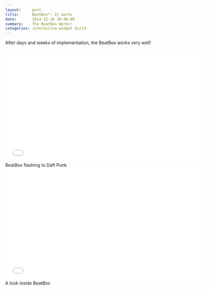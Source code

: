 ```yaml
---
layout:     post
title:      BeatBox™: It works
date:       2014-12-16 20:00:00
summary:    The BeatBox Works!
categories: interactive-widget build
---
```


After days and weeks of implementation, the BeatBox works very well!

<iframe width="640" height="360" src="//www.youtube.com/embed/A1LqPWUMZLk?rel=0" frameborder="0" allowfullscreen></iframe>
<span class="small mid-gray">BeatBox flashing to Daft Punk</span>

<iframe width="640" height="360" src="//www.youtube.com/embed/P80QHTHi4f8?rel=0" frameborder="0" allowfullscreen></iframe>
<span class="small mid-gray">A look inside BeatBox</span>
